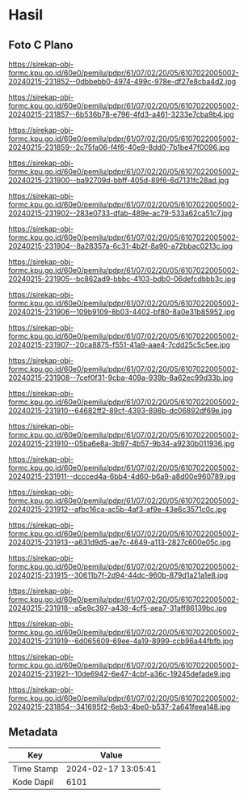 # Hasil

## Foto C Plano

https://sirekap-obj-formc.kpu.go.id/60e0/pemilu/pdpr/61/07/02/20/05/6107022005002-20240215-231852--0dbbebb0-4974-499c-978e-df27e8cba4d2.jpg

https://sirekap-obj-formc.kpu.go.id/60e0/pemilu/pdpr/61/07/02/20/05/6107022005002-20240215-231857--6b536b78-e796-4fd3-a461-3233e7cba9b4.jpg

https://sirekap-obj-formc.kpu.go.id/60e0/pemilu/pdpr/61/07/02/20/05/6107022005002-20240215-231859--2c75fa06-f4f6-40e9-8dd0-7b1be47f0096.jpg

https://sirekap-obj-formc.kpu.go.id/60e0/pemilu/pdpr/61/07/02/20/05/6107022005002-20240215-231900--ba92709d-bbff-405d-89f6-6d7131fc28ad.jpg

https://sirekap-obj-formc.kpu.go.id/60e0/pemilu/pdpr/61/07/02/20/05/6107022005002-20240215-231902--283e0733-dfab-489e-ac79-533a62ca51c7.jpg

https://sirekap-obj-formc.kpu.go.id/60e0/pemilu/pdpr/61/07/02/20/05/6107022005002-20240215-231904--8a28357a-6c31-4b2f-8a90-a72bbac0213c.jpg

https://sirekap-obj-formc.kpu.go.id/60e0/pemilu/pdpr/61/07/02/20/05/6107022005002-20240215-231905--bc862ad9-bbbc-4103-bdb0-06defcdbbb3c.jpg

https://sirekap-obj-formc.kpu.go.id/60e0/pemilu/pdpr/61/07/02/20/05/6107022005002-20240215-231906--109b9109-8b03-4402-bf80-8a0e31b85952.jpg

https://sirekap-obj-formc.kpu.go.id/60e0/pemilu/pdpr/61/07/02/20/05/6107022005002-20240215-231907--20ca8875-f551-41a9-aae4-7cdd25c5c5ee.jpg

https://sirekap-obj-formc.kpu.go.id/60e0/pemilu/pdpr/61/07/02/20/05/6107022005002-20240215-231908--7cef0f31-9cba-409a-939b-8a62ec99d33b.jpg

https://sirekap-obj-formc.kpu.go.id/60e0/pemilu/pdpr/61/07/02/20/05/6107022005002-20240215-231910--64682ff2-89cf-4393-898b-dc06892df69e.jpg

https://sirekap-obj-formc.kpu.go.id/60e0/pemilu/pdpr/61/07/02/20/05/6107022005002-20240215-231910--05ba6e8a-3b97-4b57-9b34-a9230b011936.jpg

https://sirekap-obj-formc.kpu.go.id/60e0/pemilu/pdpr/61/07/02/20/05/6107022005002-20240215-231911--dccced4a-6bb4-4d60-b6a9-a8d00e960789.jpg

https://sirekap-obj-formc.kpu.go.id/60e0/pemilu/pdpr/61/07/02/20/05/6107022005002-20240215-231912--afbc16ca-ac5b-4af3-af9e-43e6c3571c0c.jpg

https://sirekap-obj-formc.kpu.go.id/60e0/pemilu/pdpr/61/07/02/20/05/6107022005002-20240215-231913--a631d9d5-ae7c-4649-a113-2827c600e05c.jpg

https://sirekap-obj-formc.kpu.go.id/60e0/pemilu/pdpr/61/07/02/20/05/6107022005002-20240215-231915--30611b7f-2d94-44dc-960b-879d1a21a1e8.jpg

https://sirekap-obj-formc.kpu.go.id/60e0/pemilu/pdpr/61/07/02/20/05/6107022005002-20240215-231918--a5e9c397-a438-4cf5-aea7-31aff86139bc.jpg

https://sirekap-obj-formc.kpu.go.id/60e0/pemilu/pdpr/61/07/02/20/05/6107022005002-20240215-231919--6d065609-69ee-4a19-8999-ccb96a44fbfb.jpg

https://sirekap-obj-formc.kpu.go.id/60e0/pemilu/pdpr/61/07/02/20/05/6107022005002-20240215-231921--10de6942-6e47-4cbf-a36c-19245defade9.jpg

https://sirekap-obj-formc.kpu.go.id/60e0/pemilu/pdpr/61/07/02/20/05/6107022005002-20240215-231854--341695f2-6eb3-4be0-b537-2a641feea148.jpg


## Metadata

| Key        | Value               |
| ---------- | ------------------- |
| Time Stamp | 2024-02-17 13:05:41 |
| Kode Dapil | 6101                |



